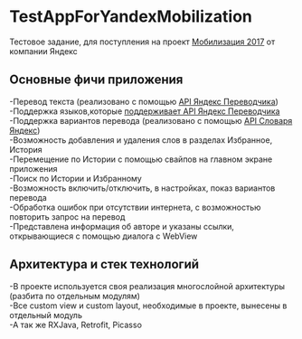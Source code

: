 # TestAppForYandexMobilization
Тестовое задание, для поступления на проект [Мобилизация 2017](https://yandex.ru/mobilization/)  от компании Яндекс
## Основные фичи приложения
-Перевод текста (реализовано с помощью [API Яндекс Переводчика](https://tech.yandex.ru/translate/))</br>
-Поддержка языков,которые [поддерживает API Яндекс Переводчика](https://tech.yandex.ru/translate/doc/dg/concepts/api-overview-docpage/#languages)</br>
-Поддержка вариантов перевода (реализовано с помощью [API Словаря Яндекс](https://tech.yandex.ru/dictionary/))</br>
-Возможность добавления и удаления слов в разделах Избранное, История</br>
-Перемещение по Истории с помощью свайпов на главном экране приложения</br>
-Поиск по Истории и Избранному</br>
-Возможность включить/отключить, в настройках, показ вариантов перевода </br>
-Обработка ошибок при отсутствии интернета, с возможностью повторить запрос на перевод</br>
-Представлена информация об авторе и указаны ссылки, открывающиеся с помощью диалога с WebView</br>
## Архитектура и стек технологий
-В проекте используется своя реализация многослойной архитектуры (разбита по отдельным модулям)</br>
-Все custom view и custom layout, необходимые в проекте, вынесены в отдельный модуль </br>
-А так же RXJava, Retrofit, Picasso
